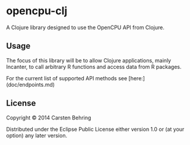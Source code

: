 # opencpu-clj

A Clojure library designed to use the OpenCPU API from Clojure.

## Usage

The focus of this library will be to allow Clojure applications, mainly Incanter, to call arbitrary R functions and access data from R packages.

For the current list of supported API methods see [here:] (doc/endpoints.md)

## License

Copyright © 2014 Carsten Behring

Distributed under the Eclipse Public License either version 1.0 or (at
your option) any later version.
